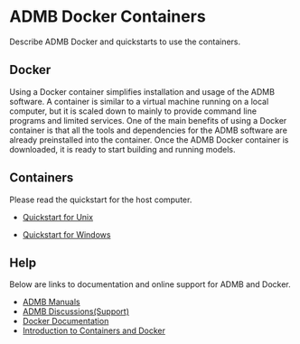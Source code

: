 ADMB Docker Containers
======================

Describe ADMB Docker and quickstarts to use the containers.

Docker
------

Using a Docker container simplifies installation and usage of the ADMB software.  A container is similar to a virtual machine running on a local computer, but it is scaled down to mainly to provide command line programs and limited services.  One of the main benefits of using a Docker container is that all the tools and dependencies for the ADMB software are already preinstalled into the container.  Once the ADMB Docker container is downloaded, it is ready to start building and running models.

Containers
----------

Please read the quickstart for the host computer.

* [Quickstart for Unix](quickstart-unix.md)

* [Quickstart for Windows](quickstart-windows.md)

Help
----

Below are links to documentation and online support for ADMB and Docker.

* [ADMB Manuals](https://www.admb-project.org/docs/manuals/)
* [ADMB Discussions(Support)](https://github.com/admb-project/admb/discussions)
* [Docker Documentation](https://docs.docker.com/)
* [Introduction to Containers and Docker](https://learn.microsoft.com/en-us/dotnet/architecture/microservices/container-docker-introduction/)

